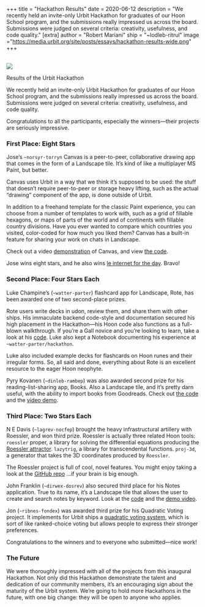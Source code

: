+++
title = "Hackathon Results"
date = 2020-06-12
description = "We recently held an invite-only Urbit Hackathon for graduates of our Hoon School program, and the submissions really impressed us across the board. Submissions were judged on several criteria: creativity, usefulness, and code quality."
[extra]
author = "Robert Mariani"
ship = "~lodleb-ritrul"
image ="https://media.urbit.org/site/posts/essays/hackathon-results-wide.png"
+++

<br>

<img class="ba" src="https://media.urbit.org/site/posts/essays/hackathon-results.png">

<br>

Results of the Urbit Hackathon

We recently held an invite-only Urbit Hackathon for graduates of our Hoon School program, and the submissions really impressed us across the board. Submissions were judged on several criteria: creativity, usefulness, and code quality. 

Congratulations to all the participants, especially the winners—their projects are seriously impressive.


### First Place: Eight Stars

Jose’s `~norsyr-torryn` Canvas is a peer-to-peer, collaborative drawing app that comes in the form of a Landscape tile. It’s kind of like a multiplayer MS Paint, but better. 

Canvas uses Urbit in a way that we think it’s supposed to be used: the stuff that doesn’t require peer-to-peer or storage heavy lifting, such as the actual “drawing” component of the app, is done outside of Urbit.

In addition to a freehand template for the classic Paint experience, you can choose from a number of templates to work with, such as a grid of fillable hexagons, or maps of parts of the world and of continents with fillable country divisions. Have you ever wanted to compare which countries you visited, color-coded for how much you liked them? Canvas has a built-in feature for sharing your work on chats in Landscape.

Check out a video [demonstration](https://www.youtube.com/watch?v=S6DySv730Hw) of Canvas, and view [the code](https://github.com/yosoyubik/canvas). 

Jose wins eight stars, and he also wins [le internet for the day](https://news.ycombinator.com/item?id=23228058). Bravo!


### Second Place: Four Stars Each

Luke Champine’s (`~watter-parter`) flashcard app for Landscape, Rote, has been awarded one of two second-place prizes. 

Rote users write decks in udon, review them, and share them with other ships. His immaculate backend code-style and documentation secured his high placement in the Hackathon—his Hoon code also functions as a full-blown walkthrough. If you’re a Gall novice and you’re looking to learn, take a look at his [code](https://github.com/lukechampine/rote). Luke also kept a Notebook documenting his experience at `~watter-parter/hackathon`. 

Luke also included example decks for flashcards on Hoon runes and their irregular forms. So, all said and done, everything about Rote is an excellent resource to the eager Hoon neophyte.

Pyry Kovanen (`~dinleb-rambep`) was also awarded second prize for his reading-list-sharing app, Books. Also a Landscape tile, and it’s pretty darn useful, with the ability to import books from Goodreads. Check out [the code](https://github.com/pkova/urbit/tree/books/pkg/interface/books) and the [video demo](https://youtu.be/Spy7FoPdfx8).


### Third Place: Two Stars Each


N E Davis (`~lagrev-nocfep`) brought the heavy infrastructural artillery with Roessler, and won third prize. Roessler is actually three related Hoon tools: 
`roessler` proper, a library for solving the differential equations producing the [Roessler attractor](https://en.wikipedia.org/wiki/R%C3%B6ssler_attractor).
`lazytrig`, a library for transcendental functions.
`proj-3d`, a generator that takes the 3D coordinates produced by `Roessler`. 

The Roessler project is full of cool, novel features. You might enjoy taking a look at the [GitHub repo](https://github.com/sigilante/roessler) ...if your brain is big enough.

John Franklin (`~dirwex-dosrev`) also secured third place for his Notes application. True to its name, it’s a Landscape tile that allows the user to create and search notes by keyword. Look at the [code](https://github.com/jfranklin9000/notes/) and the [demo video](https://www.youtube.com/watch?v=7DurNjCFOmA).

Jon (`~ribnes-fondex`) was awarded third prize for his Quadratic Voting project. It implements for Urbit ships a [quadratic voting system](https://en.wikipedia.org/wiki/Quadratic_voting), which is sort of like ranked-choice voting but allows people to express their stronger preferences. 

Congratulations to the winners and to everyone who submitted—nice work!


### The Future

We were thoroughly impressed with all of the projects from this inaugural Hackathon. Not only did this Hackathon demonstrate the talent and dedication of our community members, it’s an encouraging sign about the maturity of the Urbit system. We’re going to hold more Hackathons in the future, with one big change: they will be open to anyone who applies.
